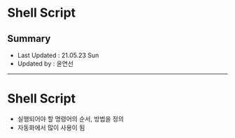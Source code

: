 Shell Script
====================================
## Summary
- Last Updated : 21.05.23 Sun   
- Updated by : 윤연선
-----------------------------------

# Shell Script
* 실행되어야 할 명령어의 순서, 방법을 정의
* 자동화에서 많이 사용이 됨

